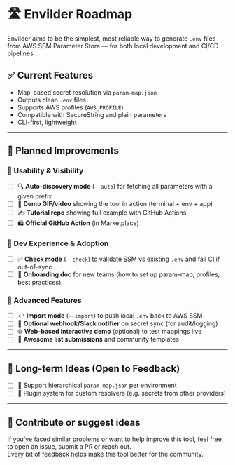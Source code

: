 # 🛣️ Envilder Roadmap

Envilder aims to be the simplest, most reliable way to generate `.env` files from AWS SSM Parameter Store
— for both local development and CI/CD pipelines.

## ✅ Current Features

- Map-based secret resolution via `param-map.json`
- Outputs clean `.env` files
- Supports AWS profiles (`AWS_PROFILE`)
- Compatible with SecureString and plain parameters
- CLI-first, lightweight

---

## 🚧 Planned Improvements

### 🔹 Usability & Visibility

- [ ] 🔍 **Auto-discovery mode** (`--auto`) for fetching all parameters with a given prefix  
- [ ] 📸 **Demo GIF/video** showing the tool in action (terminal + env + app)  
- [ ] ✍️ **Tutorial repo** showing full example with GitHub Actions  
- [ ] 🛍️ **Official GitHub Action** (in Marketplace)

### 🔹 Dev Experience & Adoption

- [ ] ✅ **Check mode** (`--check`) to validate SSM vs existing `.env` and fail CI if out-of-sync  
- [ ] 📝 **Onboarding doc** for new teams (how to set up param-map, profiles, best practices)

### 🔹 Advanced Features

- [ ] ↩️ **Import mode** (`--import`) to push local `.env` back to AWS SSM  
- [ ] 🔔 **Optional webhook/Slack notifier** on secret sync (for audit/logging)  
- [ ] 🌐 **Web-based interactive demo** (optional) to test mappings live  
- [ ] 🧠 **Awesome list submissions** and community templates

---

## 🧪 Long-term Ideas (Open to Feedback)

- [ ] 📁 Support hierarchical `param-map.json` per environment
- [ ] 🧬 Plugin system for custom resolvers (e.g. secrets from other providers)

---

## 🙌 Contribute or suggest ideas

If you’ve faced similar problems or want to help improve this tool, feel free to open an issue, submit a PR
or reach out.  
Every bit of feedback helps make this tool better for the community.
